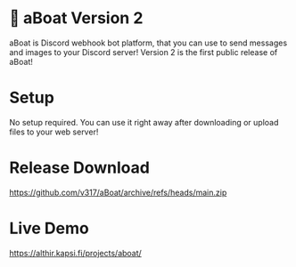 # 🚢 aBoat Version 2
aBoat is Discord webhook bot platform, that you can use to send messages and images to your Discord server!
Version 2 is the first public release of aBoat!

# Setup
No setup required. You can use it right away after downloading or upload files to your web server!

# Release Download
https://github.com/v317/aBoat/archive/refs/heads/main.zip

# Live Demo
https://althir.kapsi.fi/projects/aboat/
